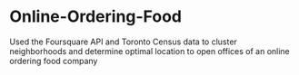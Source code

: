 # Online-Ordering-Food
Used the Foursquare API and Toronto Census data to cluster neighborhoods and determine optimal location to open offices of an online ordering food company
